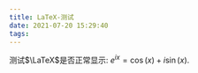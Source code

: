 ```yaml
---
title: LaTeX-测试
date: 2021-07-20 15:29:40
tags:
---
```


测试$\LaTeX$是否正常显示: $e^{ix}=\cos(x)+i\sin(x)$.